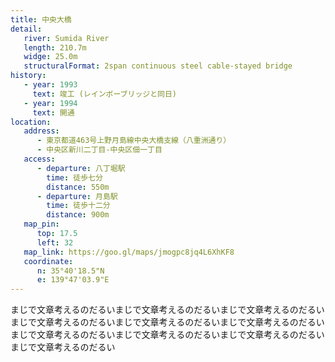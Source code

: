 ```yaml
---
title: 中央大橋
detail:
   river: Sumida River
   length: 210.7m
   widge: 25.0m
   structuralFormat: 2span continuous steel cable-stayed bridge
history:
   - year: 1993
     text: 竣工 (レインボーブリッジと同日)
   - year: 1994
     text: 開通
location:
   address:
      - 東京都道463号上野月島線中央大橋支線（八重洲通り）
      - 中央区新川二丁目-中央区佃一丁目
   access:
      - departure: 八丁堀駅
        time: 徒歩七分
        distance: 550m
      - departure: 月島駅
        time: 徒歩十二分
        distance: 900m
   map_pin:
      top: 17.5
      left: 32
   map_link: https://goo.gl/maps/jmogpc8jq4L6XhKF8
   coordinate:
      n: 35°40'18.5"N
      e: 139°47'03.9"E
---
```

まじで文章考えるのだるいまじで文章考えるのだるいまじで文章考えるのだるいまじで文章考えるのだるいまじで文章考えるのだるいまじで文章考えるのだるいまじで文章考えるのだるいまじで文章考えるのだるいまじで文章考えるのだるいまじで文章考えるのだるい
